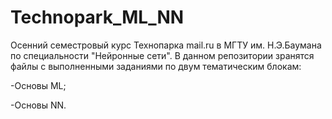# Technopark_ML_NN
Осенний семестровый курс Технопарка mail.ru в МГТУ им. Н.Э.Баумана по специальности "Нейронные сети".
В данном репозитории зранятся файлы с выполненными заданиями по двум тематическим блокам:

-Основы ML;


-Основы NN.
